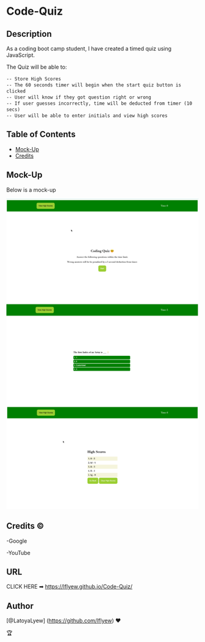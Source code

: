 # Code-Quiz

## Description

As a coding boot camp student, I have created a timed quiz using JavaScript. 

The Quiz will be able to:

    -- Store High Scores
    -- The 60 seconds timer will begin when the start quiz button is clicked
    -- User will know if they got question right or wrong
    -- If user guesses incorrectly, time will be deducted from timer (10 secs)
    -- User will be able to enter initials and view high scores

## Table of Contents 


- [Mock-Up](#mock-up)
- [Credits](#credits)



## Mock-Up

Below is a mock-up 

![Screenshot](./Assets/images/2022-08-02_21-48-21.png)
![Screenshot](./Assets/images/2022-08-02_21-49-14.png)
![Screenshot](./Assets/images/2022-08-02_21-47-31.png)

## Credits ©

-Google

-YouTube

## URL

CLICK HERE &#10145;   https://lflyew.github.io/Code-Quiz/


## Author

[@LatoyaLyew] (https://github.com/lflyew) ❤️

🏆 